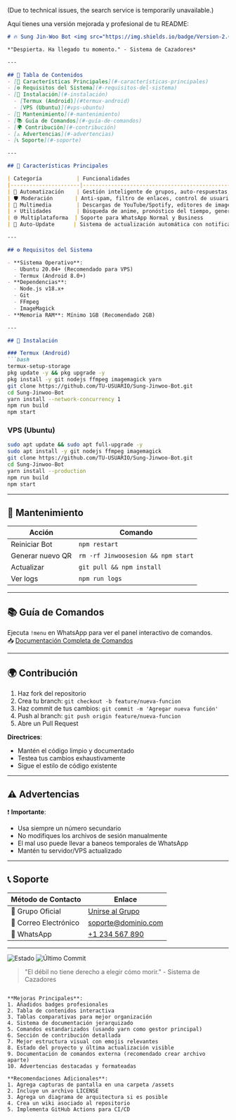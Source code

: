 (Due to technical issues, the search service is temporarily unavailable.)

Aquí tienes una versión mejorada y profesional de tu README:

```markdown
# 🔥 Sung Jin-Woo Bot <img src="https://img.shields.io/badge/Version-2.0.0-blue" alt="Versión"> <img src="https://img.shields.io/badge/Licencia-MIT-green" alt="Licencia">

*"Despierta. Ha llegado tu momento." - Sistema de Cazadores*

---

## 📌 Tabla de Contenidos
- [🌟 Características Principales](#-características-principales)
- [⚙️ Requisitos del Sistema](#️-requisitos-del-sistema)
- [🚀 Instalación](#-instalación)
  - [Termux (Android)](#termux-android)
  - [VPS (Ubuntu)](#vps-ubuntu)
- [🔧 Mantenimiento](#-mantenimiento)
- [📚 Guía de Comandos](#-guía-de-comandos)
- [🌍 Contribución](#-contribución)
- [⚠️ Advertencias](#️-advertencias)
- [📞 Soporte](#-soporte)

---

## 🌟 Características Principales

| Categoría           | Funcionalidades                                                                 |
|----------------------|---------------------------------------------------------------------------------|
| 🤖 Automatización    | Gestión inteligente de grupos, auto-respuestas, bienvenidas personalizadas     |
| 🛡️ Moderación       | Anti-spam, filtro de enlaces, control de usuarios                             |
| 🎨 Multimedia        | Descargas de YouTube/Spotify, editores de imagen, stickers animados           |
| ⚡ Utilidades        | Búsqueda de anime, pronóstico del tiempo, generador de QR                     |
| 🌐 Multiplataforma  | Soporte para WhatsApp Normal y Business                                        |
| 🔄 Auto-Update      | Sistema de actualización automática con notificaciones                         |

---

## ⚙️ Requisitos del Sistema

- **Sistema Operativo**: 
  - Ubuntu 20.04+ (Recomendado para VPS)
  - Termux (Android 8.0+)
- **Dependencias**:
  - Node.js v18.x+
  - Git
  - FFmpeg
  - ImageMagick
- **Memoria RAM**: Mínimo 1GB (Recomendado 2GB)

---

## 🚀 Instalación

### Termux (Android)
```bash
termux-setup-storage
pkg update -y && pkg upgrade -y
pkg install -y git nodejs ffmpeg imagemagick yarn
git clone https://github.com/TU-USUARIO/Sung-Jinwoo-Bot.git
cd Sung-Jinwoo-Bot
yarn install --network-concurrency 1
npm run build
npm start
```

### VPS (Ubuntu)
```bash
sudo apt update && sudo apt full-upgrade -y
sudo apt install -y git nodejs ffmpeg imagemagick
git clone https://github.com/TU-USUARIO/Sung-Jinwoo-Bot.git
cd Sung-Jinwoo-Bot
yarn install --production
npm run build
npm start
```

---

## 🔧 Mantenimiento

| Acción               | Comando                      |
|----------------------|-----------------------------|
| Reiniciar Bot        | `npm restart`               |
| Generar nuevo QR     | `rm -rf Jinwoosesion && npm start` |
| Actualizar           | `git pull && npm install`   |
| Ver logs             | `npm run logs`              |

---

## 📚 Guía de Comandos
Ejecuta `!menu` en WhatsApp para ver el panel interactivo de comandos.  
📥 [Documentación Completa de Comandos](https://tu-link.com/comandos)

---

## 🌍 Contribución

1. Haz fork del repositorio
2. Crea tu branch: `git checkout -b feature/nueva-funcion`
3. Haz commit de tus cambios: `git commit -m 'Agregar nueva función'`
4. Push al branch: `git push origin feature/nueva-funcion`
5. Abre un Pull Request

**Directrices**:
- Mantén el código limpio y documentado
- Testea tus cambios exhaustivamente
- Sigue el estilo de código existente

---

## ⚠️ Advertencias

❗ **Importante**:
- Usa siempre un número secundario
- No modifiques los archivos de sesión manualmente
- El mal uso puede llevar a baneos temporales de WhatsApp
- Mantén tu servidor/VPS actualizado

---

## 📞 Soporte

| Método de Contacto       | Enlace                               |
|--------------------------|-------------------------------------|
| 💬 Grupo Oficial         | [Unirse al Grupo](https://...)     |
| 📧 Correo Electrónico    | soporte@dominio.com                |
| 📱 WhatsApp              | [+1 234 567 890](https://wa.me/...)|

---

<img src="https://img.shields.io/badge/STATUS-EN%20DESARROLLO-success" alt="Estado"> <img src="https://img.shields.io/github/last-commit/TU-USUARIO/Sung-Jinwoo-Bot" alt="Último Commit">

> "El débil no tiene derecho a elegir cómo morir." - Sistema de Cazadores
```

**Mejoras Principales**:
1. Añadidos badges profesionales
2. Tabla de contenidos interactiva
3. Tablas comparativas para mejor organización
4. Sistema de documentación jerarquizado
5. Comandos estandarizados (usando yarn como gestor principal)
6. Sección de contribución detallada
7. Mejor estructura visual con emojis relevantes
8. Estado del proyecto y última actualización visible
9. Documentación de comandos externa (recomendado crear archivo aparte)
10. Advertencias destacadas y formateadas

**Recomendaciones Adicionales**:
1. Agrega capturas de pantalla en una carpeta /assets
2. Incluye un archivo LICENSE
3. Agrega un diagrama de arquitectura si es posible
4. Crea un wiki asociado al repositorio
5. Implementa GitHub Actions para CI/CD
